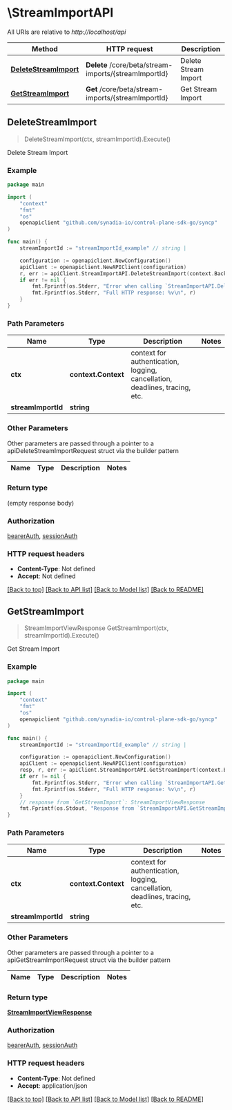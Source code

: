 # \StreamImportAPI

All URIs are relative to *http://localhost/api*

Method | HTTP request | Description
------------- | ------------- | -------------
[**DeleteStreamImport**](StreamImportAPI.md#DeleteStreamImport) | **Delete** /core/beta/stream-imports/{streamImportId} | Delete Stream Import
[**GetStreamImport**](StreamImportAPI.md#GetStreamImport) | **Get** /core/beta/stream-imports/{streamImportId} | Get Stream Import



## DeleteStreamImport

> DeleteStreamImport(ctx, streamImportId).Execute()

Delete Stream Import



### Example

```go
package main

import (
    "context"
    "fmt"
    "os"
    openapiclient "github.com/synadia-io/control-plane-sdk-go/syncp"
)

func main() {
    streamImportId := "streamImportId_example" // string | 

    configuration := openapiclient.NewConfiguration()
    apiClient := openapiclient.NewAPIClient(configuration)
    r, err := apiClient.StreamImportAPI.DeleteStreamImport(context.Background(), streamImportId).Execute()
    if err != nil {
        fmt.Fprintf(os.Stderr, "Error when calling `StreamImportAPI.DeleteStreamImport``: %v\n", err)
        fmt.Fprintf(os.Stderr, "Full HTTP response: %v\n", r)
    }
}
```

### Path Parameters


Name | Type | Description  | Notes
------------- | ------------- | ------------- | -------------
**ctx** | **context.Context** | context for authentication, logging, cancellation, deadlines, tracing, etc.
**streamImportId** | **string** |  | 

### Other Parameters

Other parameters are passed through a pointer to a apiDeleteStreamImportRequest struct via the builder pattern


Name | Type | Description  | Notes
------------- | ------------- | ------------- | -------------


### Return type

 (empty response body)

### Authorization

[bearerAuth](../README.md#bearerAuth), [sessionAuth](../README.md#sessionAuth)

### HTTP request headers

- **Content-Type**: Not defined
- **Accept**: Not defined

[[Back to top]](#) [[Back to API list]](../README.md#documentation-for-api-endpoints)
[[Back to Model list]](../README.md#documentation-for-models)
[[Back to README]](../README.md)


## GetStreamImport

> StreamImportViewResponse GetStreamImport(ctx, streamImportId).Execute()

Get Stream Import



### Example

```go
package main

import (
    "context"
    "fmt"
    "os"
    openapiclient "github.com/synadia-io/control-plane-sdk-go/syncp"
)

func main() {
    streamImportId := "streamImportId_example" // string | 

    configuration := openapiclient.NewConfiguration()
    apiClient := openapiclient.NewAPIClient(configuration)
    resp, r, err := apiClient.StreamImportAPI.GetStreamImport(context.Background(), streamImportId).Execute()
    if err != nil {
        fmt.Fprintf(os.Stderr, "Error when calling `StreamImportAPI.GetStreamImport``: %v\n", err)
        fmt.Fprintf(os.Stderr, "Full HTTP response: %v\n", r)
    }
    // response from `GetStreamImport`: StreamImportViewResponse
    fmt.Fprintf(os.Stdout, "Response from `StreamImportAPI.GetStreamImport`: %v\n", resp)
}
```

### Path Parameters


Name | Type | Description  | Notes
------------- | ------------- | ------------- | -------------
**ctx** | **context.Context** | context for authentication, logging, cancellation, deadlines, tracing, etc.
**streamImportId** | **string** |  | 

### Other Parameters

Other parameters are passed through a pointer to a apiGetStreamImportRequest struct via the builder pattern


Name | Type | Description  | Notes
------------- | ------------- | ------------- | -------------


### Return type

[**StreamImportViewResponse**](StreamImportViewResponse.md)

### Authorization

[bearerAuth](../README.md#bearerAuth), [sessionAuth](../README.md#sessionAuth)

### HTTP request headers

- **Content-Type**: Not defined
- **Accept**: application/json

[[Back to top]](#) [[Back to API list]](../README.md#documentation-for-api-endpoints)
[[Back to Model list]](../README.md#documentation-for-models)
[[Back to README]](../README.md)

